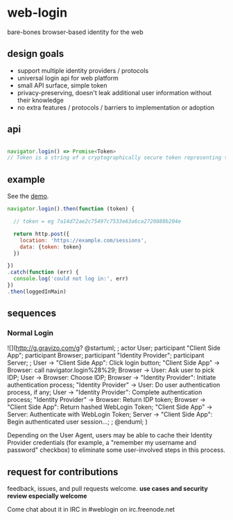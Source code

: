 web-login
=========

bare-bones browser-based identity for the web

## design goals

- support multiple identity providers / protocols
- universal login api for web platform
- small API surface, simple token
- privacy-preserving, doesn't leak additional user information without their knowledge
- no extra features / protocols / barriers to implementation or adoption

## api

```js

navigator.login() => Promise<Token>
// Token is a string of a cryptographically secure token representing the user's identity
```

## example

See the [demo](http://jden.us/web-login-prollyfill/).

```js
navigator.login().then(function (token) {

  // token = eg 7a14d72ae2c75497c7533e63a6ca2720888b204e

  return http.post({
    location: 'https://example.com/sessions',
    data: {token: token}
  })

})
.catch(function (err) {
  console.log('could not log in:', err)
})
.then(loggedInMain)
```

## sequences

### Normal Login
![](http://g.gravizo.com/g?
  @startuml;
  ;
  actor User;
  participant "Client Side App";
  participant Browser;
  participant "Identity Provider";
  participant Server;
  ;
  User -> "Client Side App": Click login button;
  "Client Side App" -> Browser: call navigator.login%28%29;
  Browser -> User: Ask user to pick IDP;
  User -> Browser: Choose IDP;
  Browser -> "Identity Provider": Initiate authentication process;
  "Identity Provider" -> User: Do user authentication process, if any;
  User -> "Identity Provider": Complete authentication process;
  "Identity Provider" -> Browser: Return IDP token;
  Browser -> "Client Side App": Return hashed WebLogin Token;
  "Client Side App" -> Server: Authenticate with WebLogin Token;
  Server -> "Client Side App": Begin authenticated user session...;
  ;
  @enduml;
)

Depending on the User Agent, users may be able to cache their Identity Provider credentials (for example, a "remember my username and password" checkbox) to eliminate some user-involved steps in this process.

## request for contributions

feedback, issues, and pull requests welcome. **use cases and security review especially welcome**

Come chat about it in IRC in #weblogin on irc.freenode.net
